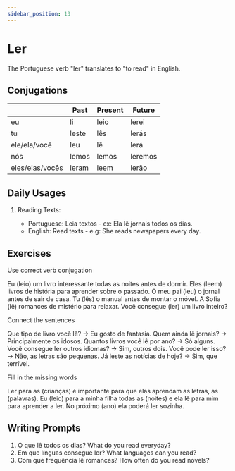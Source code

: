 ```yaml
---
sidebar_position: 13
---
```


# Ler

The Portuguese verb "ler" translates to "to read" in English.

## Conjugations

|                 | Past  | Present | Future  |
| --------------- | ----- | ------- | ------- |
| eu              | li    | leio    | lerei   |
| tu              | leste | lês     | lerás   |
| ele/ela/você    | leu   | lê      | lerá    |
| nós             | lemos | lemos   | leremos |
| eles/elas/vocês | leram | leem    | lerão   |

## Daily Usages

1. Reading Texts:

   - Portuguese: Leia textos - ex: Ela lê jornais todos os dias.
   - English: Read texts - e.g: She reads newspapers every day.

## Exercises

Use correct verb conjugation

Eu (leio) um livro interessante todas as noites antes de dormir.
Eles (leem) livros de história para aprender sobre o passado.
O meu pai (leu) o jornal antes de sair de casa.
Tu (lês) o manual antes de montar o móvel.
A Sofia (lê) romances de mistério para relaxar.
Você consegue (ler) um livro inteiro?

Connect the sentences

Que tipo de livro você lê? -> Eu gosto de fantasia.
Quem ainda lê jornais? -> Principalmente os idosos.
Quantos livros você lê por ano? -> Só alguns.
Você consegue ler outros idiomas? -> Sim, outros dois.
Você pode ler isso? -> Não, as letras são pequenas.
Já leste as notícias de hoje? -> Sim, que terrível.

Fill in the missing words

Ler para as (crianças) é importante para que elas aprendam as letras, as (palavras). Eu (leio) para a minha filha todas as (noites) e ela lê para mim para aprender a ler. No próximo (ano) ela poderá ler sozinha.

## Writing Prompts

1. O que lê todos os dias? What do you read everyday?
2. Em que línguas consegue ler? What languages can you read?
3. Com que frequência lê romances? How often do you read novels?
